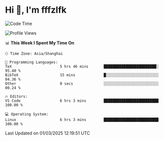 # Hi 👋, I'm fffzlfk

<!--START_SECTION:waka-->
![Code Time](http://img.shields.io/badge/Code%20Time-1%2C260%20hrs%2031%20mins-blue)

![Profile Views](http://img.shields.io/badge/Profile%20Views-0-blue)

📊 **This Week I Spent My Time On** 

```text
🕑︎ Time Zone: Asia/Shanghai

💬 Programming Languages: 
TeX                      5 hrs 46 mins       ████████████████████████░   95.40 % 
BibTeX                   15 mins             █░░░░░░░░░░░░░░░░░░░░░░░░   04.36 % 
Other                    0 secs              ░░░░░░░░░░░░░░░░░░░░░░░░░   00.24 % 

🔥 Editors: 
VS Code                  6 hrs 3 mins        █████████████████████████   100.00 % 

💻 Operating System: 
Linux                    6 hrs 3 mins        █████████████████████████   100.00 % 
```


 Last Updated on 01/03/2025 12:19:51 UTC
<!--END_SECTION:waka-->
